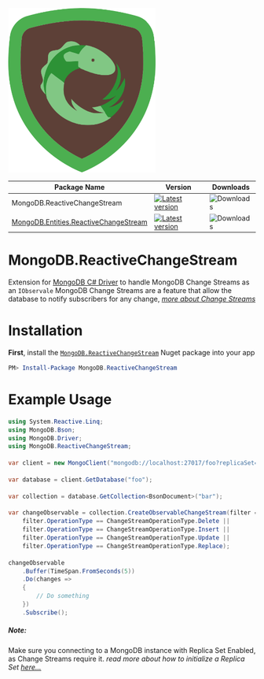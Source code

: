 <img src="https://raw.githubusercontent.com/rainxh11/MongoDB.ReactiveChangeStream/master/Assets/rxmongo.svg" width="300">

|Package Name|Version|Downloads|
|-|-|-|
|MongoDB.ReactiveChangeStream|[![Latest version](https://img.shields.io/nuget/v/MongoDB.ReactiveChangeStream.svg)](https://www.nuget.org/packages/MongoDB.ReactiveChangeStream/)|![Downloads](https://img.shields.io/nuget/dt/MongoDB.ReactiveChangeStream.svg)|
|[MongoDB.Entities.ReactiveChangeStream](https://github.com/rainxh11/MongoDB.ReactiveChangeStream/tree/master/MongoDB.Entities.ReactiveChangeStream)|[![Latest version](https://img.shields.io/nuget/v/MongoDB.Entities.ReactiveChangeStream.svg)](https://www.nuget.org/packages/Entities.ReactiveChangeStream/)|![Downloads](https://img.shields.io/nuget/dt/MongoDB.Entities.ReactiveChangeStream.svg)|


# MongoDB.ReactiveChangeStream
Extension for [MongoDB C# Driver](https://www.nuget.org/packages/MongoDB.Driver/) to handle MongoDB Change Streams as an `IObservale` 
MongoDB Change Streams are a feature that allow the database to notify subscribers for any change, [*more about Change Streams*](https://www.mongodb.com/docs/manual/changeStreams/)
# Installation
**First**, install the [`MongoDB.ReactiveChangeStream`](https://www.nuget.org/packages/MongoDB.ReactiveChangeStream) Nuget package into your app
```powershell
PM> Install-Package MongoDB.ReactiveChangeStream
```

# Example Usage
```csharp
using System.Reactive.Linq;
using MongoDB.Bson;
using MongoDB.Driver;
using MongoDB.ReactiveChangeStream;

var client = new MongoClient("mongodb://localhost:27017/foo?replicaSet=rs0");

var database = client.GetDatabase("foo");

var collection = database.GetCollection<BsonDocument>("bar");

var changeObservable = collection.CreateObservableChangeStream(filter =>
    filter.OperationType == ChangeStreamOperationType.Delete ||
    filter.OperationType == ChangeStreamOperationType.Insert ||
    filter.OperationType == ChangeStreamOperationType.Update ||
    filter.OperationType == ChangeStreamOperationType.Replace);

changeObservable
    .Buffer(TimeSpan.FromSeconds(5))
    .Do(changes =>
    {
        // Do something
    })
    .Subscribe();
```
##### Note:
Make sure you connecting to a MongoDB instance with Replica Set Enabled, as Change Streams require it.
*read more about how to initialize a Replica Set [here...](https://www.mongodb.com/docs/manual/tutorial/convert-standalone-to-replica-set/)*
